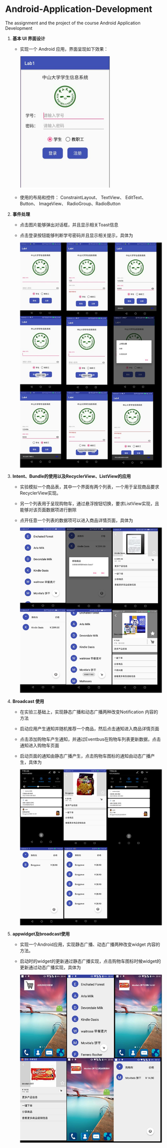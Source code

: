 # Android-Application-Development
The assignment and the project of the course Android Application Development

1. **基本 UI 界面设计**

   - 实现一个 Android 应用，界面呈现如下效果：

     ![](https://github.com/Cocaice/Android-Application/blob/master/page/1524111005(1).jpg)


   - 使用的布局和控件： ConstraintLayout、 TextView、 EditText、 Button、 ImageView、 RadioGroup、RadioButton

2. **事件处理**

   - 点击图片能够弹出对话框，并且显示相关Toast信息

   - 点击登录按钮能够判断学号密码并且显示相关提示，具体为

     ![](https://github.com/Cocaice/Android-Application/blob/master/page/hw2.jpg)

3. **Intent、Bundle的使用以及RecyclerView、ListView的应用**

   - 实验模拟一个商品表，其中一个界面有两个列表，一个用于呈现商品要求RecyclerView实现。

   - 另一个列表用于呈现购物车，通过悬浮按钮切换，要求ListView实现，且能够对该页面数据项进行删除

   - 点开任意一个列表的数据项可以进入商品详情页面，具体为

     ![](https://github.com/Cocaice/Android-Application/blob/master/page/hw3.jpg)

4. **Broadcast 使用**

   - 在实验三基础上，实现静态广播和动态广播两种改变Notification 内容的方法

   - 启动应用产生通知并随机推荐一个商品，然后点击通知进入商品详情页面

   - 点击添加购物车产生通知，并通过Eventbus在购物车列表更新数据，点击通知进入购物车页面

   - 启动页面的通知由静态广播产生，点击购物车图标的通知由动态广播产生，具体为

     ![](https://github.com/Cocaice/Android-Application/blob/master/page/hw4.jpg)

5. **appwidget及broadcast使用**

   - 实现一个Android应用，实现静态广播、动态广播两种改变widget 内容的方法。

   - 启动时的widget的更新通过静态广播实现，点击购物车图标时候widget的更新通过动态广播实现，具体为

     ![](https://github.com/Cocaice/Android-Application/blob/master/page/hw5.jpg)



